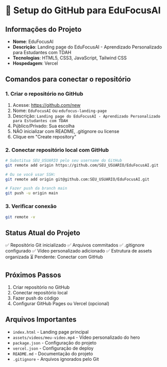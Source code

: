 # 🚀 Setup do GitHub para EduFocusAI

## Informações do Projeto
- **Nome**: EduFocusAI
- **Descrição**: Landing page do EduFocusAI - Aprendizado Personalizado para Estudantes com TDAH
- **Tecnologias**: HTML5, CSS3, JavaScript, Tailwind CSS
- **Hospedagem**: Vercel

## Comandos para conectar o repositório

### 1. Criar o repositório no GitHub
1. Acesse: https://github.com/new
2. Nome: `EduFocusAI` ou `edufocus-landing-page`
3. Descrição: `Landing page do EduFocusAI - Aprendizado Personalizado para Estudantes com TDAH`
4. Público/Privado: Sua escolha
5. NÃO inicializar com README, .gitignore ou license
6. Clique em "Create repository"

### 2. Conectar repositório local com GitHub
```bash
# Substitua SEU_USUARIO pelo seu username do GitHub
git remote add origin https://github.com/SEU_USUARIO/EduFocusAI.git

# Ou se você usar SSH:
git remote add origin git@github.com:SEU_USUARIO/EduFocusAI.git

# Fazer push da branch main
git push -u origin main
```

### 3. Verificar conexão
```bash
git remote -v
```

## Status Atual do Projeto
✅ Repositório Git inicializado
✅ Arquivos commitados
✅ .gitignore configurado
✅ Vídeo personalizado adicionado
✅ Estrutura de assets organizada
⏳ Pendente: Conectar com GitHub

## Próximos Passos
1. Criar repositório no GitHub
2. Conectar repositório local
3. Fazer push do código
4. Configurar GitHub Pages ou Vercel (opcional)

## Arquivos Importantes
- `index.html` - Landing page principal
- `assets/videos/meu-video.mp4` - Vídeo personalizado do hero
- `package.json` - Configuração do projeto
- `vercel.json` - Configuração de deploy
- `README.md` - Documentação do projeto
- `.gitignore` - Arquivos ignorados pelo Git 